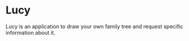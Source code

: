# Lucy
Lucy is an application to draw your own family tree and request specific information about it.
